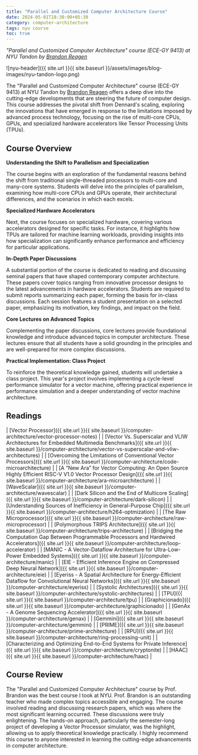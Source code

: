 ```yaml
---
title: "Parallel and Customized Computer Architecture Course"
date: 2024-05-01T18:30:00+05:30
category: computer-architecture
tags: nyu course
toc: true
---
```


*"Parallel and Customized Computer Architecture" course (ECE-GY 9413) at NYU Tandon by [Brandon Reagen](https://engineering.nyu.edu/faculty/brandon-reagen)*

![nyu-header]({{ site.url }}{{ site.baseurl }}/assets/images/blog-images/nyu-tandon-logo.png)

The "Parallel and Customized Computer Architecture" course (ECE-GY 9413) at NYU Tandon by [Brandon Reagen](https://engineering.nyu.edu/faculty/brandon-reagen) offers a deep dive into the cutting-edge developments that are steering the future of computer design. This course addresses the pivotal shift from Dennard's scaling, exploring the innovations that have emerged in response to the limitations imposed by advanced process technology, focusing on the rise of multi-core CPUs, GPUs, and specialized hardware accelerators like Tensor Processing Units (TPUs).

## Course Overview

**Understanding the Shift to Parallelism and Specialization**

The course begins with an exploration of the fundamental reasons behind the shift from traditional single-threaded processors to multi-core and many-core systems. Students will delve into the principles of parallelism, examining how multi-core CPUs and GPUs operate, their architectural differences, and the scenarios in which each excels.

**Specialized Hardware Accelerators**

Next, the course focuses on specialized hardware, covering various accelerators designed for specific tasks. For instance, it highlights how TPUs are tailored for machine learning workloads, providing insights into how specialization can significantly enhance performance and efficiency for particular applications.

**In-Depth Paper Discussions**

A substantial portion of the course is dedicated to reading and discussing seminal papers that have shaped contemporary computer architecture. These papers cover topics ranging from innovative processor designs to the latest advancements in hardware accelerators. Students are required to submit reports summarizing each paper, forming the basis for in-class discussions. Each session features a student presentation on a selected paper, emphasizing its motivation, key findings, and impact on the field.

**Core Lectures on Advanced Topics**

Complementing the paper discussions, core lectures provide foundational knowledge and introduce advanced topics in computer architecture. These lectures ensure that all students have a solid grounding in the principles and are well-prepared for more complex discussions.

**Practical Implementation: Class Project**

To reinforce the theoretical knowledge gained, students will undertake a class project. This year's project involves implementing a cycle-level performance simulator for a vector machine, offering practical experience in performance simulation and a deeper understanding of vector machine architecture.

## Readings

| [Vector Processor]({{ site.url }}{{ site.baseurl }}/computer-architecture/vector-processor-notes) |
| [Vector Vs. Superscalar and VLIW Architectures for Embedded Multimedia Benchmarks]({{ site.url }}{{ site.baseurl }}/computer-architecture/vector-vs-superscalar-and-vliw-architectures) |
| [Overcoming the Limitations of Conventional Vector Processors]({{ site.url }}{{ site.baseurl }}/computer-architecture/code-microarchitecture) |
| [A “New Ara” for Vector Computing: An Open Source Highly Efficient RISC-V V1.0 Vector Processor Design]({{ site.url }}{{ site.baseurl }}/computer-architecture/ara-microarchitecture) |
| [WaveScalar]({{ site.url }}{{ site.baseurl }}/computer-architecture/wavescalar) |
| [Dark Silicon and the End of Multicore Scaling]({{ site.url }}{{ site.baseurl }}/computer-architecture/dark-silicon) |
| [Understanding Sources of Inefficiency in General-Purpose Chip]({{ site.url }}{{ site.baseurl }}/computer-architecture/h264-optmization) |
| [The Raw Microprocessor]({{ site.url }}{{ site.baseurl }}/computer-architecture/raw-microprocessor) |
| [Polymorphous TRIPS Architecture]({{ site.url }}{{ site.baseurl }}/computer-architecture/trips-architecture) |
| [Bridging the Computation Gap Between Programmable Processors and Hardwired Accelerators]({{ site.url }}{{ site.baseurl }}/computer-architecture/loop-accelerator) |
| [MANIC - A Vector-Dataflow Architecture for Ultra-Low-Power Embedded Systems]({{ site.url }}{{ site.baseurl }}/computer-architecture/manic) |
| [EIE - Efficient Inference Engine on Compressed Deep Neural Network]({{ site.url }}{{ site.baseurl }}/computer-architecture/eie) |
| [Eyeriss - A Spatial Architecture for Energy-Efficient Dataflow for Convolutional Neural Networks]({{ site.url }}{{ site.baseurl }}/computer-architecture/eyeriss) |
| [Systolic Architectures]({{ site.url }}{{ site.baseurl }}/computer-architecture/systolic-architectures) |
| [TPU]({{ site.url }}{{ site.baseurl }}/computer-architecture/tpu) |
| [Graphicionado]({{ site.url }}{{ site.baseurl }}/computer-architecture/graphicionado) |
| [GenAx - A Genome Sequencing Accelerator]({{ site.url }}{{ site.baseurl }}/computer-architecture/genax) |
| [Gemmini]({{ site.url }}{{ site.baseurl }}/computer-architecture/gemmini) |
| [PRIME]({{ site.url }}{{ site.baseurl }}/computer-architecture/prime-architecture) |
| [RPU]({{ site.url }}{{ site.baseurl }}/computer-architecture/ring-processing-unit) |
| [Characterizing and Optimizing End-to-End Systems for Private Inference]({{ site.url }}{{ site.baseurl }}/computer-architecture/cryptonite) |
| [HAAC]({{ site.url }}{{ site.baseurl }}/computer-architecture/haac) |

## Course Review
The "Parallel and Customized Computer Architecture" course by Prof. Brandon was the best course I took at NYU. Prof. Brandon is an outstanding teacher who made complex topics accessible and engaging. The course involved reading and discussing research papers, which was where the most significant learning occurred. These discussions were truly enlightening. The hands-on approach, particularly the semester-long project of developing a Vector Processor simulator, was the highlight, allowing us to apply theoretical knowledge practically. I highly recommend this course to anyone interested in learning the cutting-edge advancements in computer architecture.